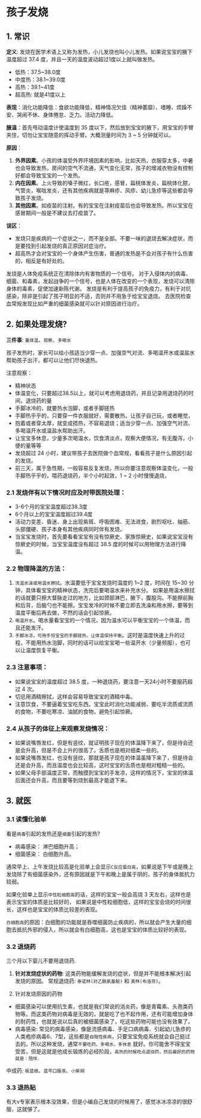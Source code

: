 <!---
markmeta_author: wongoo
markmeta_date: 2019-11-24
markmeta_title: 如果处理发烧？
markmeta_categories: 医学
markmeta_tags: 发烧
-->


# 孩子发烧

## 1. 常识

**定义**: 发烧在医学术语上又称为发热，小儿发烧也叫小儿发热。如果说宝宝的腋下温度超过 37.4 度，并且一天的温度波动超过1度以上就叫做发热。

- 低热：37.5~38.0度
- 中度热：38.1~39.0度
- 高热：39.1~41度
- 超高热: 就是41度以上

**表现**：消化功能降低：食欲功能降低，精神情况欠佳（精神萎靡）、嗜睡、烦躁不安、哭闹不休、身体倦怠、乏力。活动力降低。

**腋温**：首先甩动温度计使温度到 35 度以下，然后放到宝宝的腋下，用宝宝的手臂夹住，切勿让宝宝随意的挥动手臂。大概测量时间为 3 ~ 5 分钟就可以。

**原因**：
1. **外界因素**。小孩的体温受外界环境因素的影响，比如天热，衣服穿太多，中暑也会导致发热，房间的空气不流通，天气变化无常，孩子的增减衣物没有控制好都会导致宝宝的一个发热。
2. **内在因素**。上火导致的嗓子微红，长口疮，感冒，扁桃体发炎，扁桃体化脓，气管炎，喉咙发炎，还有其他疾病就是荨麻疹、风疹、幼儿急疹等这些都会导致孩子发烧。
3. **其他因素**。如疫苗的注射。有的宝宝在注射疫苗后也会导致发热。所以宝宝在感冒期间一般是不建议去打疫苗了。


**误区**：
- 发烧只是疾病的一个症状之一，而不是全部。不要一味的退烧去解决症状，而是要找到引起发烧的真正原因对症治疗。
- 超高热才会对宝宝的一个身体产生伤害，普通的发热是不会对孩子有什么伤害的，相反是有好处的。


发烧是人体免疫系统正在清除体内有害物质的一个信号。
对于入侵体内的病毒、细菌、和毒素，发起战争的一个信号，也是人体在改变的一个表现，发烧可以清除身体的毒素，促使加速新陈代谢。
发烧是有利于提高孩子的免疫力，有利于对抗感染，除非是引起了孩子明显的不适，否则并不用急于给宝宝退烧。
去医院检查血常规发现比如严重的细菌感染就可以针对原因进行治疗。


## 2. 如果处理发烧?

**三件事**: `量体温`、`观察`、`多喝水`

孩子发热时，家长可以给小孩适当少穿一点、加强空气对流、多喝温开水或温盐水帮助孩子出汗，都可以让他们尽快退热。


注意观察：
- 精神状态
- 体温变化，只要超过38.5以上，就可以考虑用退烧药，并且记录用退烧药的时间，退烧药的量
- 手脚冰冷的，就要热水泡脚，或者手脚搓热
- 手脚热乎乎的，只要穿一件衣服就好，需要散热，让孩子自己玩，或者睡觉，
- 抱着或者穿太厚，就变成捂热，不容易退烧；适当少穿一点、加强空气对流、多喝温开水或温盐水帮助出汗。
- 让宝宝多休息，少量多次喝温水，饮食清淡点，观察大便情况，有无腹泻，小便的量等等
- 发烧超过 24 小时，建议带孩子去医院做个血常规，看看孩子是什么原因引起的发烧。
- 前三天，属于急性期，一般容易反复发烧，所以你要注意观察体温变化，一般手脚热乎乎的，喂药退烧药，半个小时起效，1 ~ 2 小时慢慢退烧，


### 2.1 发烧伴有以下情况时应及时带医院处理：

- 3-6个月的宝宝温度超过38.3度
- 6个月以上的宝宝温度超过39.4度
- 活动力变差、昏迷、身上出现紫斑、呼吸困难、无法进食，剧烈呕吐、抽筋、头部僵硬、孩子本身有其他疾病同时伴有发烧。
- 当宝宝发烧时，首先要看看宝宝有没有惊厥史、家族惊厥史，如果说宝宝没有惊厥史的时候，当宝宝温度没有超过 38.5 度的时候可以用物理方法进行降温。


### 2.2 物理降温的方法：

1. `洗温水澡或用温水擦拭`。水温要低于宝宝发烧时温度的 1~2 度，时间在 15~30 分钟，具体看宝宝的精神状态，洗完后要喝温水来补充水分。
	如果是用温水擦拭的话就要只擦大督脉走过的地方，比如颈部淋巴，腋下，腹股沟。不能擦前胸和后背，后脑勺也不能擦。宝宝发冷的时候不要立即去洗澡和用水擦，要等到温度平衡后再去做，不然的话会引起惊厥。
2. `喝温开水`。喝水量看宝宝的一个情况，因为温水可以平衡宝宝的一个体温，而且还能发汗。
3. `手脚冰凉，可用手将宝宝的手脚搓热，让体温保持平衡`。这时是温度快速上升的过程，不能用热水泡脚，同时的话可以给宝宝喝一些温开水（少量频服），也可以让温度恢复平衡。


### 2.3 注意事项：

- 如果说宝宝的温度超过 38.5 度，一种退烧药，要注意一天24小时不要服药超过 4 次。
- 切忌用酒精擦拭，这样会容易导致宝宝的酒精中毒。
- 注意饮食，不要逼着宝宝吃东西。宝宝此时消化功能减弱，要吃半流质或流质的食物，不要吃寒凉、油腻的食物，避免引起惊厥。


### 2.4 从孩子的体征上来观察发烧情况：

- 如果说嘴唇发红，但是有竖纹，就证明孩子现在的体温降下来了，但是待会还是会升高，但是不会上升的很高了。舌质也是相对细柔一些的。
- 如果说嘴唇发红，也没有竖纹，那就是孩子现在的体温虽降下来了，但是待会还是会升高，而且温度也会比较高，这时宝宝的舌质也是相对粗糙一些的。
- 如果父母手部温度正常，而触摸到宝宝的手发凉，这样的情况下，宝宝的体温后面还会升高，而且要等到烧到最高才能退下来。


## 3. 就医



### 3.1 读懂化验单

看是`病毒`引起的发热还是`细菌`引起的发热?
- 病毒感染： 淋巴细胞升高；
- 细菌感染： 白细胞升高。


通常早上、上午发烧比较高是化验单上会显示`C反应蛋白高`，如果说是下午或是晚上发烧除了有细菌感染外，还有原因就是下午和晚上是属于阴的，孩子的身体抵抗力较弱。

如果化验单上显示`中性粒细胞高`的话，这样的宝宝一般会高烧 3 天左右，这样也是表示宝宝的体质是比较好的，
如果说是中性粒细胞低，这样的宝宝会烧的时间很长，这样也是宝宝的体质比较差的表现。

`白细胞高`的原因：白细胞的功能就是吞噬细菌防止疾病的，所以就会产生大量的细胞去抵抗外邪的侵入，所以就会有白细胞高，这也是宝宝的体质比较好的表现。

### 3.2 退烧药

三个月以下婴儿不要用退烧药.

1. **针对发烧症状的药物**: 
这类药物能缓解发烧的症状，但是并不能根本解决引起发烧的原因。
常规退烧药: `泰诺林(对乙酰氨基酚)` 和 `美林(布洛芬)`。

2. 针对发烧原因的药物
- 细菌感染可以使用抗生素，也就是我们常说的消炎药，像是青霉素、头孢类药物等。而这类药物对病毒是无效的，就是吃了也不起作用，还有可能增加身体的耐药性，也就是说以后真的被细菌感染了，吃这些药物可能也没有效果了。
- 病毒感染: 常见的病毒感染，像是流感病毒、手足口病病毒、引起幼儿急疹的人类疱疹病毒6、7型，这些都是`自限性疾病`，只要宝宝免疫系统就会自己挺过去的。所以这种发烧，通常`不要吃药，多喝水，多休息` 就好。你可能舍不得宝宝受苦，但是这就是他成长锻炼的必经阶段，`高热的时候吃点退烧药，然后最好的药物就是：陪伴`.


中成药: `板蓝根`、`蓝芩口服液`、`小柴胡`

### 3.3 退热贴

有大v专家表示根本没效果，但是小编自己发烧的时候用了，感觉冰冰凉凉的很舒服，这就够了。

